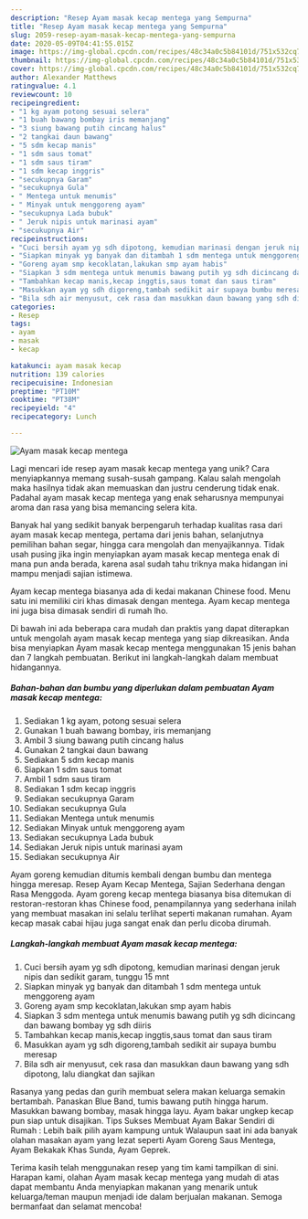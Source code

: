 ```yaml
---
description: "Resep Ayam masak kecap mentega yang Sempurna"
title: "Resep Ayam masak kecap mentega yang Sempurna"
slug: 2059-resep-ayam-masak-kecap-mentega-yang-sempurna
date: 2020-05-09T04:41:55.015Z
image: https://img-global.cpcdn.com/recipes/48c34a0c5b84101d/751x532cq70/ayam-masak-kecap-mentega-foto-resep-utama.jpg
thumbnail: https://img-global.cpcdn.com/recipes/48c34a0c5b84101d/751x532cq70/ayam-masak-kecap-mentega-foto-resep-utama.jpg
cover: https://img-global.cpcdn.com/recipes/48c34a0c5b84101d/751x532cq70/ayam-masak-kecap-mentega-foto-resep-utama.jpg
author: Alexander Matthews
ratingvalue: 4.1
reviewcount: 10
recipeingredient:
- "1 kg ayam potong sesuai selera"
- "1 buah bawang bombay iris memanjang"
- "3 siung bawang putih cincang halus"
- "2 tangkai daun bawang"
- "5 sdm kecap manis"
- "1 sdm saus tomat"
- "1 sdm saus tiram"
- "1 sdm kecap inggris"
- "secukupnya Garam"
- "secukupnya Gula"
- " Mentega untuk menumis"
- " Minyak untuk menggoreng ayam"
- "secukupnya Lada bubuk"
- " Jeruk nipis untuk marinasi ayam"
- "secukupnya Air"
recipeinstructions:
- "Cuci bersih ayam yg sdh dipotong, kemudian marinasi dengan jeruk nipis dan sedikit garam, tunggu 15 mnt"
- "Siapkan minyak yg banyak dan ditambah 1 sdm mentega untuk menggoreng ayam"
- "Goreng ayam smp kecoklatan,lakukan smp ayam habis"
- "Siapkan 3 sdm mentega untuk menumis bawang putih yg sdh dicincang dan bawang bombay yg sdh diiris"
- "Tambahkan kecap manis,kecap inggtis,saus tomat dan saus tiram"
- "Masukkan ayam yg sdh digoreng,tambah sedikit air supaya bumbu meresap"
- "Bila sdh air menyusut, cek rasa dan masukkan daun bawang yang sdh dipotong, lalu diangkat dan sajikan"
categories:
- Resep
tags:
- ayam
- masak
- kecap

katakunci: ayam masak kecap 
nutrition: 139 calories
recipecuisine: Indonesian
preptime: "PT10M"
cooktime: "PT38M"
recipeyield: "4"
recipecategory: Lunch

---
```



![Ayam masak kecap mentega](https://img-global.cpcdn.com/recipes/48c34a0c5b84101d/751x532cq70/ayam-masak-kecap-mentega-foto-resep-utama.jpg)

Lagi mencari ide resep ayam masak kecap mentega yang unik? Cara menyiapkannya memang susah-susah gampang. Kalau salah mengolah maka hasilnya tidak akan memuaskan dan justru cenderung tidak enak. Padahal ayam masak kecap mentega yang enak seharusnya mempunyai aroma dan rasa yang bisa memancing selera kita.

Banyak hal yang sedikit banyak berpengaruh terhadap kualitas rasa dari ayam masak kecap mentega, pertama dari jenis bahan, selanjutnya pemilihan bahan segar, hingga cara mengolah dan menyajikannya. Tidak usah pusing jika ingin menyiapkan ayam masak kecap mentega enak di mana pun anda berada, karena asal sudah tahu triknya maka hidangan ini mampu menjadi sajian istimewa.

Ayam kecap mentega biasanya ada di kedai makanan Chinese food. Menu satu ini memiliki ciri khas dimasak dengan mentega. Ayam kecap mentega ini juga bisa dimasak sendiri di rumah lho.


Di bawah ini ada beberapa cara mudah dan praktis yang dapat diterapkan untuk mengolah ayam masak kecap mentega yang siap dikreasikan. Anda bisa menyiapkan Ayam masak kecap mentega menggunakan 15 jenis bahan dan 7 langkah pembuatan. Berikut ini langkah-langkah dalam membuat hidangannya.

<!--inarticleads1-->

##### Bahan-bahan dan bumbu yang diperlukan dalam pembuatan Ayam masak kecap mentega:

1. Sediakan 1 kg ayam, potong sesuai selera
1. Gunakan 1 buah bawang bombay, iris memanjang
1. Ambil 3 siung bawang putih cincang halus
1. Gunakan 2 tangkai daun bawang
1. Sediakan 5 sdm kecap manis
1. Siapkan 1 sdm saus tomat
1. Ambil 1 sdm saus tiram
1. Sediakan 1 sdm kecap inggris
1. Sediakan secukupnya Garam
1. Sediakan secukupnya Gula
1. Sediakan  Mentega untuk menumis
1. Sediakan  Minyak untuk menggoreng ayam
1. Sediakan secukupnya Lada bubuk
1. Sediakan  Jeruk nipis untuk marinasi ayam
1. Sediakan secukupnya Air


Ayam goreng kemudian ditumis kembali dengan bumbu dan mentega hingga meresap. Resep Ayam Kecap Mentega, Sajian Sederhana dengan Rasa Menggoda. Ayam goreng kecap mentega biasanya bisa ditemukan di restoran-restoran khas Chinese food, penampilannya yang sederhana inilah yang membuat masakan ini selalu terlihat seperti makanan rumahan. Ayam kecap masak cabai hijau juga sangat enak dan perlu dicoba dirumah. 

<!--inarticleads2-->

##### Langkah-langkah membuat Ayam masak kecap mentega:

1. Cuci bersih ayam yg sdh dipotong, kemudian marinasi dengan jeruk nipis dan sedikit garam, tunggu 15 mnt
1. Siapkan minyak yg banyak dan ditambah 1 sdm mentega untuk menggoreng ayam
1. Goreng ayam smp kecoklatan,lakukan smp ayam habis
1. Siapkan 3 sdm mentega untuk menumis bawang putih yg sdh dicincang dan bawang bombay yg sdh diiris
1. Tambahkan kecap manis,kecap inggtis,saus tomat dan saus tiram
1. Masukkan ayam yg sdh digoreng,tambah sedikit air supaya bumbu meresap
1. Bila sdh air menyusut, cek rasa dan masukkan daun bawang yang sdh dipotong, lalu diangkat dan sajikan


Rasanya yang pedas dan gurih membuat selera makan keluarga semakin bertambah. Panaskan Blue Band, tumis bawang putih hingga harum. Masukkan bawang bombay, masak hingga layu. Ayam bakar ungkep kecap pun siap untuk disajikan. Tips Sukses Membuat Ayam Bakar Sendiri di Rumah : Lebih baik pilih ayam kampung untuk Walaupun saat ini ada banyak olahan masakan ayam yang lezat seperti Ayam Goreng Saus Mentega, Ayam Bekakak Khas Sunda, Ayam Geprek. 

Terima kasih telah menggunakan resep yang tim kami tampilkan di sini. Harapan kami, olahan Ayam masak kecap mentega yang mudah di atas dapat membantu Anda menyiapkan makanan yang menarik untuk keluarga/teman maupun menjadi ide dalam berjualan makanan. Semoga bermanfaat dan selamat mencoba!
